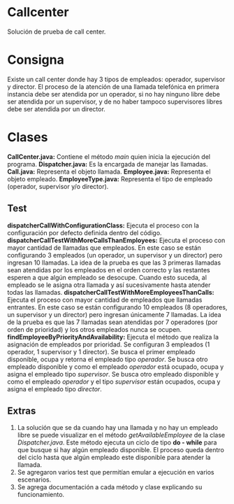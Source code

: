 # Callcenter
Solución de prueba de call center.

# Consigna
Existe un call center donde hay 3 tipos de empleados: operador, supervisor y director. El proceso de la atención de una llamada telefónica en primera instancia debe ser atendida por un operador, si no hay ninguno libre debe ser atendida por un supervisor, y de no haber tampoco supervisores libres debe ser atendida por un director.


# Clases
**CallCenter.java:** Contiene el método *main* quien inicia la ejecución del programa. 
**Dispatcher.java:** Es la encargada de manejar las llamadas.
**Call.java:** Representa el objeto llamada.
**Employee.java:** Representa el objeto empleado.
**EmployeeType.java:** Representa el tipo de empleado (operador, supervisor y/o director).


## Test

**dispatcherCallWithConfigurationClass:** Ejecuta el proceso con la configuración por defecto definida dentro del código.
**dispatcherCallTestWithMoreCallsThanEmployees:** Ejecuta el proceso con mayor cantidad de llamadas que empleados. En este caso se están configurando 3 empleados (un operador, un supervisor y un director) pero ingresan 10 llamadas. La idea de la prueba es que las 3 primeras llamadas sean atendidas por los empleados en el orden correcto y las restantes esperen a que algún empleado se desocupe. Cuando esto suceda, al empleado se le asigna otra llamada y así sucesivamente hasta atender todas las llamadas.
**dispatcherCallTestWithMoreEmployeesThanCalls:** Ejecuta el proceso con mayor cantidad de empleados que llamadas entrantes. En este caso se están configurando 10 empleados (8 operadores, un supervisor y un director) pero ingresan únicamente 7 llamadas. La idea de la prueba es que las 7 llamadas sean atendidas por 7 operadores (por orden de prioridad) y los otros empleados nunca se ocupen.
**findEmployeeByPriorityAndAvailability:** Ejecuta el método que realiza la asignación de empleados por prioridad. Se configuran 3 empleados (1 operador, 1 supervisor y 1 director). Se busca el primer empleado disponible, ocupa y retorna el empleado tipo *operador*. Se busca otro empleado disponible y como el empleado *operador* está ocupado, ocupa y asigna el empleado tipo *supervisor*. Se busca otro empleado disponible y como el empleado *operador* y el tipo *supervisor* están ocupados, ocupa y asigna el empleado tipo *director*. 

## Extras

1. La solución que se da cuando hay una llamada y no hay un empleado libre se puede visualizar en el método *getAvailableEmployee* de la clase *Dispatcher.java*. Este método ejecuta un ciclo de tipo **do - while** para que busque si hay algún empleado disponible. El proceso queda dentro del ciclo hasta que algún empleado este disponible para atender la llamada.
2. Se agregaron varios test que permitían emular a ejecución en varios escenarios.
3. Se agrega documentación a cada método y clase explicando su funcionamiento.
